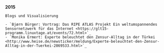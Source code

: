 **2015**

    Blogs und Visualisierung

    - `Bjørn Bürger: Vortrag: Das RIPE ATLAS Projekt Ein weltumspannendes Sensornetzwerk für das Internet <https://glt15-programm.linuxtage.at/events/72.html>`_
    - `Monika Ermert: Experte beleuchtet den Zensur-Alltag in der Türkei <http://www.heise.de/newsticker/meldung/Experte-beleuchtet-den-Zensur-Alltag-in-der-Tuerkei-2869533.html>`_